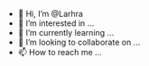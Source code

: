 - 👋 Hi, I’m @Larhra
- 👀 I’m interested in ...
- 🌱 I’m currently learning ...
- 💞️ I’m looking to collaborate on ...
- 📫 How to reach me ...

<!---
Larhra/Larhra is a ✨ special ✨ repository because its `README.md` (this file) appears on your GitHub profile.
You can click the Preview link to take a look at your changes.
--->
